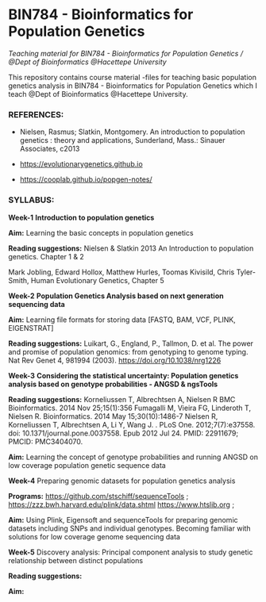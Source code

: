 # **BIN784 - Bioinformatics for Population Genetics** 



*Teaching material for BIN784 - Bioinformatics for Population Genetics /  @Dept of Bioinformatics @Hacettepe University*

This repository contains course material -files for teaching basic population genetics analysis in BIN784 - 
Bioinformatics for Population Genetics which I teach @Dept of Bioinformatics @Hacettepe University.

### **REFERENCES:**

- Nielsen, Rasmus; Slatkin, Montgomery. An introduction to population genetics : theory and applications, Sunderland, Mass.: Sinauer Associates, c2013

- https://evolutionarygenetics.github.io

- https://cooplab.github.io/popgen-notes/ 


### **SYLLABUS:**

**Week-1** **Introduction to population genetics**

**Aim:** Learning the basic concepts in population genetics

**Reading suggestions:** Nielsen & Slatkin 2013 An Introduction to population genetics. Chapter 1 & 2 

Mark Jobling, Edward Hollox, Matthew Hurles, Toomas Kivisild, Chris Tyler-Smith, Human Evolutionary Genetics, Chapter 5

**Week-2** **Population Genetics Analysis based on next generation sequencing data**

**Aim:** Learning file formats for storing data [FASTQ, BAM, VCF, PLINK, EIGENSTRAT] 

**Reading suggestions:** Luikart, G., England, P., Tallmon, D. et al. The power and promise of population genomics: from genotyping to genome typing. Nat Rev Genet 4, 981994 (2003). https://doi.org/10.1038/nrg1226

**Week-3** **Considering the statistical uncertainty: Population genetics analysis based on genotype probabilities - ANGSD & ngsTools**

**Reading suggestions:** Korneliussen T, Albrechtsen A, Nielsen R BMC Bioinformatics. 2014 Nov 25;15(1):356 Fumagalli M, Vieira FG, Linderoth T, Nielsen R. Bioinformatics. 2014 May 15;30(10):1486-7 Nielsen R, Korneliussen T, Albrechtsen A, Li Y, Wang J. . PLoS One. 2012;7(7):e37558. doi: 10.1371/journal.pone.0037558. Epub 2012 Jul 24. PMID: 22911679; PMCID: PMC3404070.

**Aim:** Learning the concept of genotype probabilities and running ANGSD on low coverage population genetic sequence data

**Week-4** Preparing genomic datasets for population genetics analysis 

**Programs:** https://github.com/stschiff/sequenceTools ; https://zzz.bwh.harvard.edu/plink/data.shtml https://www.htslib.org ; 

**Aim:** Using Plink, Eigensoft and sequenceTools for preparing genomic datasets including SNPs and individual genotypes. Becoming familiar with solutions for low coverage genome sequencing data

**Week-5** Discovery analysis: Principal component analysis to study genetic relationship between distinct populations

**Reading suggestions:** 

**Aim:** 



